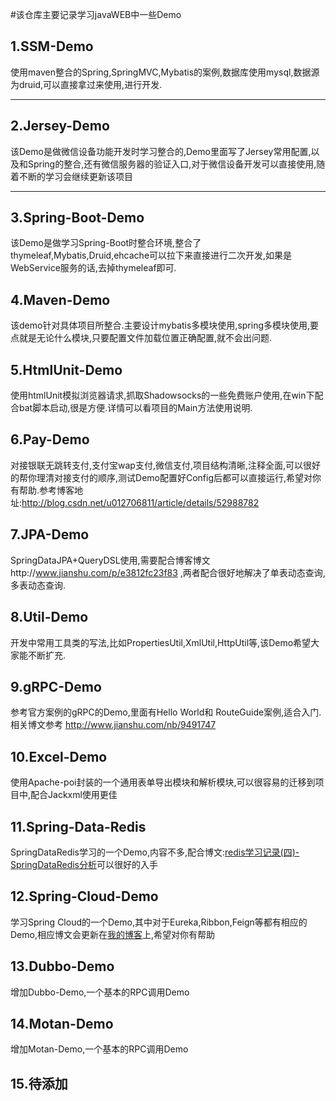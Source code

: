 ﻿#该仓库主要记录学习javaWEB中一些Demo

1.SSM-Demo
----------
使用maven整合的Spring,SpringMVC,Mybatis的案例,数据库使用mysql,数据源为druid,可以直接拿过来使用,进行开发.


----------

2.Jersey-Demo
--------------
该Demo是做微信设备功能开发时学习整合的,Demo里面写了Jersey常用配置,以及和Spring的整合,还有微信服务器的验证入口,对于微信设备开发可以直接使用,随着不断的学习会继续更新该项目


----------

3.Spring-Boot-Demo
--------------
该Demo是做学习Spring-Boot时整合环境,整合了thymeleaf,Mybatis,Druid,ehcache可以拉下来直接进行二次开发,如果是WebService服务的话,去掉thymeleaf即可.

4.Maven-Demo
--------------
该demo针对具体项目所整合.主要设计mybatis多模块使用,spring多模块使用,要点就是无论什么模块,只要配置文件加载位置正确配置,就不会出问题.

5.HtmlUnit-Demo   
--------------
使用htmlUnit模拟浏览器请求,抓取Shadowsocks的一些免费账户使用,在win下配合bat脚本启动,很是方便.详情可以看项目的Main方法使用说明.


6.Pay-Demo
--------------
对接银联无跳转支付,支付宝wap支付,微信支付,项目结构清晰,注释全面,可以很好的帮你理清对接支付的顺序,测试Demo配置好Config后都可以直接运行,希望对你有帮助.参考博客地址:http://blog.csdn.net/u012706811/article/details/52988782

7.JPA-Demo
--------------
SpringDataJPA+QueryDSL使用,需要配合博客博文http://www.jianshu.com/p/e3812fc23f83 ,两者配合很好地解决了单表动态查询,多表动态查询.

8.Util-Demo
--------------
开发中常用工具类的写法,比如PropertiesUtil,XmlUtil,HttpUtil等,该Demo希望大家能不断扩充.

9.gRPC-Demo
--------------
参考官方案例的gRPC的Demo,里面有Hello World和 RouteGuide案例,适合入门.相关博文参考 http://www.jianshu.com/nb/9491747

10.Excel-Demo
--------------
使用Apache-poi封装的一个通用表单导出模块和解析模块,可以很容易的迁移到项目中,配合Jackxml使用更佳

11.Spring-Data-Redis
--------------
SpringDataRedis学习的一个Demo,内容不多,配合博文:[redis学习记录(四)-SpringDataRedis分析](http://mrdear.cn/2017/03/29/linux/redis%E5%AD%A6%E4%B9%A0%E8%AE%B0%E5%BD%95(%E5%9B%9B)-SpringDataRedis%E5%88%86%E6%9E%90/)可以很好的入手

12.Spring-Cloud-Demo
--------------
学习Spring Cloud的一个Demo,其中对于Eureka,Ribbon,Feign等都有相应的Demo,相应博文会更新在[我的博客](mrdear.cn)上,希望对你有帮助

13.Dubbo-Demo
--------------
增加Dubbo-Demo,一个基本的RPC调用Demo

14.Motan-Demo
--------------
增加Motan-Demo,一个基本的RPC调用Demo

15.待添加
--------------
